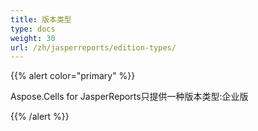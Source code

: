 ```yaml
---
title: 版本类型
type: docs
weight: 30
url: /zh/jasperreports/edition-types/
---
```


{{% alert color="primary" %}} 

Aspose.Cells for JasperReports只提供一种版本类型:企业版

{{% /alert %}}
